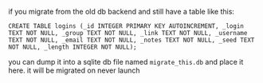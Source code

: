 if you migrate from the old db backend and still have a table like this:

```
CREATE TABLE logins (_id INTEGER PRIMARY KEY AUTOINCREMENT, _login TEXT NOT NULL, _group TEXT NOT NULL, _link TEXT NOT NULL, _username TEXT NOT NULL, _email TEXT NOT NULL, _notes TEXT NOT NULL, _seed TEXT NOT NULL, _length INTEGER NOT NULL);
```

you can dump it into a sqlite db file named `migrate_this.db` and place it here.
it will be migrated on never launch
